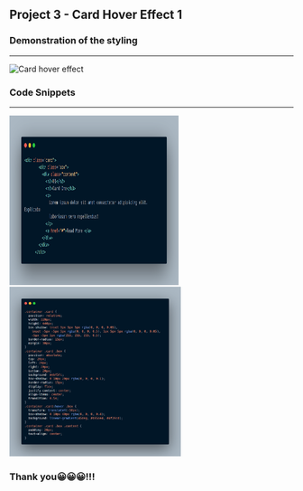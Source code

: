 ## Project 3 - Card Hover Effect 1

### Demonstration of the styling
<hr>

![Card hover effect](https://user-images.githubusercontent.com/62845847/103292327-946df400-4a13-11eb-9b40-6d24cc4eb8c2.gif)

### Code Snippets
<hr>

<img src = "images/carbon(43).png" height = "300" width = "300" alt = "This is an image of code snippet"> &nbsp; &nbsp; <img src = "images/carbon(44).png" height = "300" alt = "This is an image of code snippet">


### Thank you😀😀😀!!!

